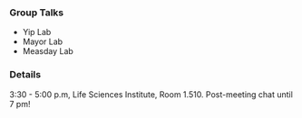 ### Group Talks

* Yip Lab
* Mayor Lab
* Measday Lab

### Details
3:30 - 5:00 p.m,
Life Sciences Institute, Room 1.510.
Post-meeting chat until 7 pm!
